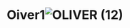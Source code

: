 # Oiver1![OLIVER (12)](https://user-images.githubusercontent.com/102255197/172521335-97465457-7712-4e32-a4f5-33742f55c475.png)
